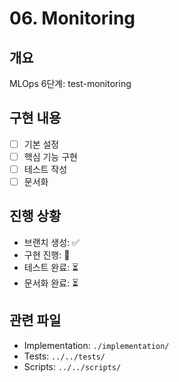 # 06. Monitoring

## 개요
MLOps 6단계: test-monitoring

## 구현 내용
- [ ] 기본 설정
- [ ] 핵심 기능 구현
- [ ] 테스트 작성
- [ ] 문서화

## 진행 상황
- 브랜치 생성: ✅
- 구현 진행: 🔄
- 테스트 완료: ⏳
- 문서화 완료: ⏳

## 관련 파일
- Implementation: `./implementation/`
- Tests: `../../tests/`
- Scripts: `../../scripts/`
